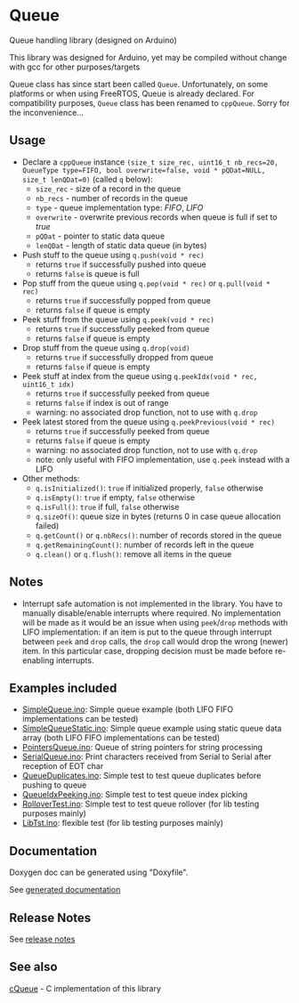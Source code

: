 # Queue

Queue handling library (designed on Arduino)

This library was designed for Arduino, yet may be compiled without change with gcc for other purposes/targets

Queue class has since start been called `Queue`. Unfortunately, on some platforms or when using FreeRTOS, Queue is already declared.
For compatibility purposes, `Queue` class has been renamed to `cppQueue`. Sorry for the inconvenience...

## Usage

- Declare a `cppQueue` instance `(size_t size_rec, uint16_t nb_recs=20, QueueType type=FIFO, bool overwrite=false, void * pQDat=NULL, size_t lenQDat=0)` (called `q` below):
  - `size_rec` - size of a record in the queue
  - `nb_recs` - number of records in the queue
  - `type` - queue implementation type: _FIFO_, _LIFO_
  - `overwrite` - overwrite previous records when queue is full if set to _true_
  - `pQDat` - pointer to static data queue
  - `lenQDat` - length of static data queue (in bytes)
- Push stuff to the queue using `q.push(void * rec)`
  - returns `true` if successfully pushed into queue
  - returns `false` is queue is full
- Pop stuff from the queue using `q.pop(void * rec)` or `q.pull(void * rec)`
  - returns `true` if successfully popped from queue
  - returns `false` if queue is empty
- Peek stuff from the queue using `q.peek(void * rec)`
  - returns `true` if successfully peeked from queue
  - returns `false` if queue is empty
- Drop stuff from the queue using `q.drop(void)`
  - returns `true` if successfully dropped from queue
  - returns `false` if queue is empty
- Peek stuff at index from the queue using `q.peekIdx(void * rec, uint16_t idx)`
  - returns `true` if successfully peeked from queue
  - returns `false` if index is out of range
  - warning: no associated drop function, not to use with `q.drop`
- Peek latest stored from the queue using `q.peekPrevious(void * rec)`
  - returns `true` if successfully peeked from queue
  - returns `false` if queue is empty
  - warning: no associated drop function, not to use with `q.drop`
  - note: only useful with FIFO implementation, use `q.peek` instead with a LIFO
- Other methods:
  - `q.isInitialized()`: `true` if initialized properly, `false` otherwise
  - `q.isEmpty()`: `true` if empty, `false` otherwise
  - `q.isFull()`: `true` if full, `false` otherwise
  - `q.sizeOf()`: queue size in bytes (returns 0 in case queue allocation failed)
  - `q.getCount()` or `q.nbRecs()`: number of records stored in the queue
  - `q.getRemainingCount()`: number of records left in the queue
  - `q.clean()` or `q.flush()`: remove all items in the queue

## Notes

- Interrupt safe automation is not implemented in the library. You have to manually disable/enable interrupts where required.
No implementation will be made as it would be an issue when using `peek`/`drop` methods with LIFO implementation:
if an item is put to the queue through interrupt between `peek` and `drop` calls, the `drop` call would drop the wrong (newer) item.
In this particular case, dropping decision must be made before re-enabling interrupts.

## Examples included

- [SimpleQueue.ino](examples/SimpleQueue/SimpleQueue.ino): Simple queue example (both LIFO FIFO implementations can be tested)
- [SimpleQueueStatic.ino](examples/SimpleQueueStatic/SimpleQueueStatic.ino): Simple queue example using static queue data array (both LIFO FIFO implementations can be tested)
- [PointersQueue.ino](examples/PointersQueue/PointersQueue.ino): Queue of string pointers for string processing
- [SerialQueue.ino](examples/SerialQueue/SerialQueue.ino): Print characters received from Serial to Serial after reception of EOT char
- [QueueDuplicates.ino](examples/QueueDuplicates/QueueDuplicates.ino): Simple test to test queue duplicates before pushing to queue
- [QueueIdxPeeking.ino](examples/QueueIdxPeeking/QueueIdxPeeking.ino): Simple test to test queue index picking
- [RolloverTest.ino](examples/RolloverTest/RolloverTest.ino): Simple test to test queue rollover (for lib testing purposes mainly)
- [LibTst.ino](examples/LibTst/LibTst.ino): flexible test (for lib testing purposes mainly)

## Documentation

Doxygen doc can be generated using "Doxyfile".

See [generated documentation](https://smfsw.github.io/Queue/)

## Release Notes

See [release notes](ReleaseNotes.md)

## See also

[cQueue](https://github.com/SMFSW/cQueue) - C implementation of this library
